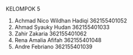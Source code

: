 KELOMPOK 5
1. Achmad Nico Wildhan Hadiqi 362155401052
2. Ahmad Syauky Hudan 362155401033
3. Zahir Zakaria 362155401062
4. Rena Amalia Afifah 362155401048
5. Andre Febriano 362155401039
